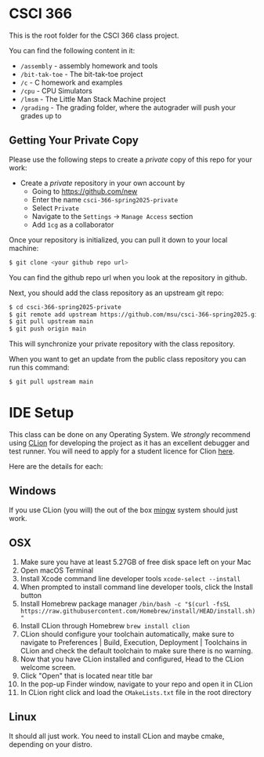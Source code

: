 # CSCI 366

This is the root folder for the CSCI 366 class project.

You can find the following content in it:

* `/assembly` - assembly homework and tools
* `/bit-tak-toe` - The bit-tak-toe project
* `/c` - C homework and examples
* `/cpu` - CPU Simulators
* `/lmsm` - The Little Man Stack Machine project
* `/grading` - The grading folder, where the autograder will push your grades up to

## Getting Your Private Copy

Please use the following steps to create a *private* copy of this repo for your work:

- Create a *private* repository in your own account by
    - Going to <https://github.com/new>
    - Enter the name `csci-366-spring2025-private`
    - Select `Private`
    - Navigate to the `Settings` -> `Manage Access` section
    - Add `1cg` as a collaborator

Once your repository is initialized, you can pull it down to your local machine:

```bash
$ git clone <your github repo url>
```

You can find the github repo url when you look at the repository in github.

Next, you should add the class repository as an upstream git repo:

```bash
$ cd csci-366-spring2025-private
$ git remote add upstream https://github.com/msu/csci-366-spring2025.git
$ git pull upstream main
$ git push origin main
```
This will synchronize your private repository with the class repository.

When you want to get an update from the public class repository you can run this command:

```
$ git pull upstream main
``` 

# IDE Setup

This class can be done on any Operating System.  We *strongly* recommend using [CLion](https://www.jetbrains.com/clion/download/)
for developing the project as it has an excellent debugger and test runner.  You will need to apply for a
student licence for Clion [here](https://www.jetbrains.com/shop/eform/students).

Here are the details for each:

## Windows

If you use CLion (you will) the out of the box [mingw](https://www.mingw-w64.org/) system should just work.

## OSX

1. Make sure you have at least 5.27GB of free disk space left on your Mac
3. Open macOS Terminal
4. Install Xcode command line developer tools `xcode-select --install`
5. When prompted to install command line developer tools, click the Install button
6. Install Homebrew package manager `/bin/bash -c "$(curl -fsSL https://raw.githubusercontent.com/Homebrew/install/HEAD/install.sh)"`
7. Install CLion through Homebrew `brew install clion`
8. CLion should configure your toolchain automatically, make sure to navigate to Preferences | Build, Execution, Deployment | Toolchains in CLion and check the default toolchain to make sure there is no warning.
9. Now that you have CLion installed and configured, Head to the CLion welcome screen.
10. Click "Open" that is located near title bar
11. In the pop-up Finder window, navigate to your repo and open it in CLion
12. In CLion right click and load the `CMakeLists.txt` file in the root directory

## Linux

It should all just work.  You need to install CLion and maybe cmake, depending on your distro.

